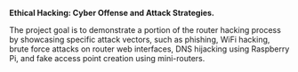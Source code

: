 <b>Ethical Hacking: Cyber Offense and Attack Strategies.</b>

The project goal is to demonstrate a portion of the router hacking process by showcasing specific attack vectors, such as phishing, WiFi hacking, brute force attacks on router web interfaces, DNS hijacking using Raspberry Pi, and fake access point creation using mini-routers.
